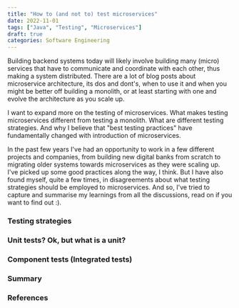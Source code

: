 ```yaml
---
title: "How to (and not to) test microservices"
date: 2022-11-01
tags: ["Java", "Testing", "Microservices"]
draft: true
categories: Software Engineering
---
```


Building backend systems today will likely involve building many (micro) services that have to communicate and coordinate with each other, thus making a system distributed. There are a lot of blog posts about microservice architecture, its dos and dont's, when to use it and when you might be better off building a monolith, or at least starting with one and evolve the architecture as you scale up.

I want to expand more on the testing of microservices. What makes testing microservices different from testing a monolith. What are different testing strategies. And why I believe that "best testing practices" have fundamentally changed with introduction of microservices.

In the past few years I've had an opportunity to work in a few different projects and companies, from building new digital banks from scratch to migrating older systems towards microservices as they were scaling up. I've picked up some good practices along the way, I think. But I have also found myself, quite a few times, in disagreements about what testing strategies should be employed to microservices. And so, I've tried to capture and summarise my learnings from all the discussions, read on if you want to find out :). 

### Testing strategies
### Unit tests? Ok, but what is a unit?
### Component tests (Integrated tests)
### Summary
### References